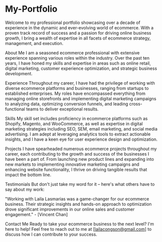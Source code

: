 # My-Portfolio 
Welcome to my professional portfolio showcasing over a decade of experience in the dynamic and ever-evolving world of ecommerce. With a proven track record of success and a passion for driving online business growth, I bring a wealth of expertise in all facets of ecommerce strategy, management, and execution.

About Me
I am a seasoned ecommerce professional with extensive experience spanning various roles within the industry. Over the past ten years, I have honed my skills and expertise in areas such as online retail, digital marketing, customer experience optimization, and strategic business development.

Experience
Throughout my career, I have had the privilege of working with diverse ecommerce platforms and businesses, ranging from startups to established enterprises. My roles have encompassed everything from managing online storefronts and implementing digital marketing campaigns to analyzing data, optimizing conversion funnels, and leading cross-functional teams to deliver exceptional results.

Skills
My skill set includes proficiency in ecommerce platforms such as Shopify, Magento, and WooCommerce, as well as expertise in digital marketing strategies including SEO, SEM, email marketing, and social media advertising. I am adept at leveraging analytics tools to extract actionable insights, and I have a keen eye for user experience design and optimization.

Projects
I have spearheaded numerous ecommerce projects throughout my career, each contributing to the growth and success of the businesses I have been a part of. From launching new product lines and expanding into new markets to implementing innovative marketing campaigns and enhancing website functionality, I thrive on driving tangible results that impact the bottom line.

Testimonials
But don't just take my word for it – here's what others have to say about my work:

"Working with Laila Lasmarias was a game-changer for our ecommerce business. Their strategic insights and hands-on approach to optimization drove significant improvements in our online sales and customer engagement." - [Vincent Chan]

Contact Me
Ready to take your ecommerce business to the next level? I'm here to help! Feel free to reach out to me at [lailacongson@gmail.com] to discuss how I can contribute to your success.
